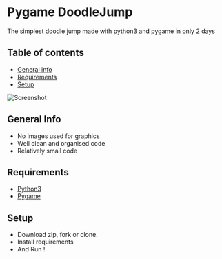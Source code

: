 # Pygame DoodleJump
The simplest doodle jump made with python3 and pygame in only 2 days

## Table of contents
* [General info](#general-info)
* [Requirements](#requirements)
* [Setup](#setup)

![Screenshot](https://github.com/MykleCode/pygame-doodlejump/blob/main/demo.gif)

## General Info
* No images used for graphics
* Well clean and organised code
* Relatively small code

## Requirements
* [Python3](https://www.python.org/downloads/)
* [Pygame](https://www.pygame.org/news)

## Setup
* Download zip, fork or clone.
* Install requirements
* And Run !
